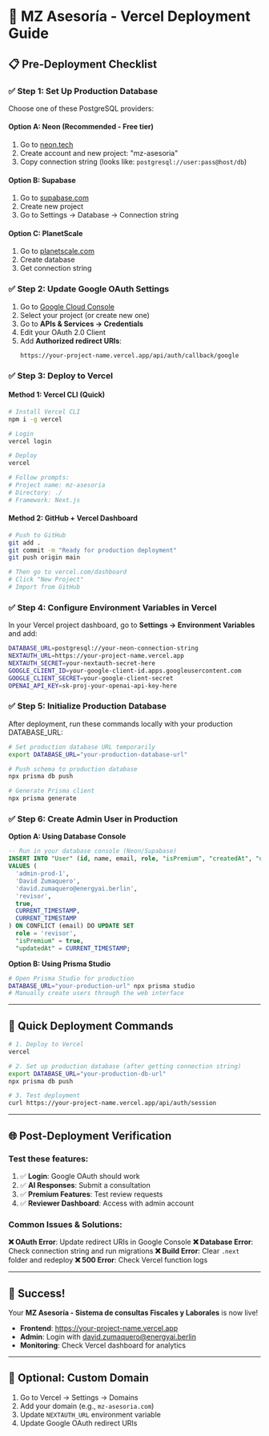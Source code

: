 # 🚀 MZ Asesoría - Vercel Deployment Guide

## 📋 Pre-Deployment Checklist

### ✅ **Step 1: Set Up Production Database**

Choose one of these PostgreSQL providers:

#### **Option A: Neon (Recommended - Free tier)**
1. Go to [neon.tech](https://neon.tech)
2. Create account and new project: "mz-asesoria"
3. Copy connection string (looks like: `postgresql://user:pass@host/db`)

#### **Option B: Supabase**
1. Go to [supabase.com](https://supabase.com)
2. Create new project
3. Go to Settings → Database → Connection string

#### **Option C: PlanetScale**
1. Go to [planetscale.com](https://planetscale.com)
2. Create database
3. Get connection string

### ✅ **Step 2: Update Google OAuth Settings**

1. Go to [Google Cloud Console](https://console.cloud.google.com/)
2. Select your project (or create new one)
3. Go to **APIs & Services → Credentials**
4. Edit your OAuth 2.0 Client
5. Add **Authorized redirect URIs**:
   ```
   https://your-project-name.vercel.app/api/auth/callback/google
   ```

### ✅ **Step 3: Deploy to Vercel**

#### **Method 1: Vercel CLI (Quick)**
```bash
# Install Vercel CLI
npm i -g vercel

# Login
vercel login

# Deploy
vercel

# Follow prompts:
# Project name: mz-asesoria
# Directory: ./
# Framework: Next.js
```

#### **Method 2: GitHub + Vercel Dashboard**
```bash
# Push to GitHub
git add .
git commit -m "Ready for production deployment"
git push origin main

# Then go to vercel.com/dashboard
# Click "New Project"
# Import from GitHub
```

### ✅ **Step 4: Configure Environment Variables in Vercel**

In your Vercel project dashboard, go to **Settings → Environment Variables** and add:

```bash
DATABASE_URL=postgresql://your-neon-connection-string
NEXTAUTH_URL=https://your-project-name.vercel.app
NEXTAUTH_SECRET=your-nextauth-secret-here
GOOGLE_CLIENT_ID=your-google-client-id.apps.googleusercontent.com
GOOGLE_CLIENT_SECRET=your-google-client-secret
OPENAI_API_KEY=sk-proj-your-openai-api-key-here
```

### ✅ **Step 5: Initialize Production Database**

After deployment, run these commands locally with your production DATABASE_URL:

```bash
# Set production database URL temporarily
export DATABASE_URL="your-production-database-url"

# Push schema to production database
npx prisma db push

# Generate Prisma client
npx prisma generate
```

### ✅ **Step 6: Create Admin User in Production**

**Option A: Using Database Console**
```sql
-- Run in your database console (Neon/Supabase)
INSERT INTO "User" (id, name, email, role, "isPremium", "createdAt", "updatedAt") 
VALUES (
  'admin-prod-1', 
  'David Zumaquero', 
  'david.zumaquero@energyai.berlin', 
  'revisor', 
  true,
  CURRENT_TIMESTAMP,
  CURRENT_TIMESTAMP
) ON CONFLICT (email) DO UPDATE SET 
  role = 'revisor', 
  "isPremium" = true,
  "updatedAt" = CURRENT_TIMESTAMP;
```

**Option B: Using Prisma Studio**
```bash
# Open Prisma Studio for production
DATABASE_URL="your-production-url" npx prisma studio
# Manually create users through the web interface
```

---

## 🎯 **Quick Deployment Commands**

```bash
# 1. Deploy to Vercel
vercel

# 2. Set up production database (after getting connection string)
export DATABASE_URL="your-production-db-url"
npx prisma db push

# 3. Test deployment
curl https://your-project-name.vercel.app/api/auth/session
```

---

## 🌐 **Post-Deployment Verification**

### Test these features:
1. ✅ **Login**: Google OAuth should work
2. ✅ **AI Responses**: Submit a consultation
3. ✅ **Premium Features**: Test review requests
4. ✅ **Reviewer Dashboard**: Access with admin account

### Common Issues & Solutions:

**❌ OAuth Error**: Update redirect URIs in Google Console
**❌ Database Error**: Check connection string and run migrations
**❌ Build Error**: Clear `.next` folder and redeploy
**❌ 500 Error**: Check Vercel function logs

---

## 🎉 **Success!**

Your **MZ Asesoría - Sistema de consultas Fiscales y Laborales** is now live!

- **Frontend**: https://your-project-name.vercel.app
- **Admin**: Login with david.zumaquero@energyai.berlin
- **Monitoring**: Check Vercel dashboard for analytics

---

## 🔧 **Optional: Custom Domain**

1. Go to Vercel → Settings → Domains
2. Add your domain (e.g., `mz-asesoria.com`)
3. Update `NEXTAUTH_URL` environment variable
4. Update Google OAuth redirect URIs
